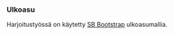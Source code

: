 ### Ulkoasu

Harjoitustyössä on käytetty [SB Bootstrap](https://startbootstrap.com/template-overviews/sb-admin/) ulkoasumallia.